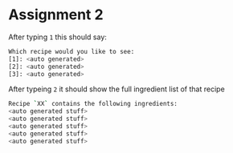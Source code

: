 # Assignment 2
After typing `1` this should say: 

```sh
Which recipe would you like to see:
[1]: <auto generated>
[2]: <auto generated>
[3]: <auto generated>
```

After typeing `2` it should show the full ingredient list of that recipe
```sh
Recipe `XX` contains the following ingredients: 
<auto generated stuff>
<auto generated stuff>
<auto generated stuff>
<auto generated stuff>
<auto generated stuff>
```
